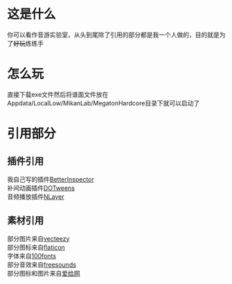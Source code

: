 # 这是什么

你可以看作音游实验室，从头到尾除了引用的部分都是我一个人做的，目的就是为了~~好玩~~练练手

# 怎么玩

直接下载exe文件然后将谱面文件放在Appdata/LocalLow/MikanLab/MegatonHardcore目录下就可以启动了

# 引用部分

## 插件引用
我自己写的插件[BetterInspector](https://github.com/ZundaDD/BetterInspector)</br>
补间动画插件[DOTweens](https://dotween.demigiant.com/)</br>
音频播放插件[NLayer](https://github.com/naudio/NLayer)</br>
## 素材引用
部分图片来自[vecteezy](https://www.vecteezy.com/)</br>
部分图标来自[flaticon](https://www.flaticon.com/)</br>
字体来自[100fonts](https://www.100font.com/)</br>
部分音效来自[freesounds](https://freesound.org/)</br>
部分图标和图片来自[爱给网](https://www.aigei.com/)</br>